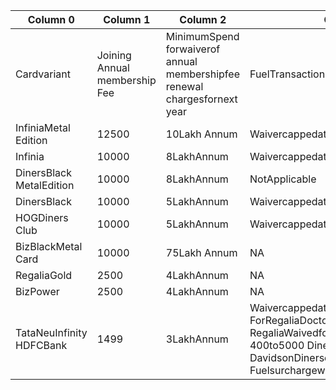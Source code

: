 |  Column 0 | Column 1 | Column 2 | Column 3 | Column 4 |
|  --- | --- | --- | --- | --- |
|  Cardvariant | Joining Annual membership Fee | MinimumSpend forwaiverof annual membershipfee renewal chargesfornext year | FuelTransaction SurchargePlusGST | Foreign Currency Transactions Of transaction value |
|  InfiniaMetal Edition | 12500 | 10Lakh Annum | Waivercappedat1000NLeverybillingcycle | 2 |
|  Infinia | 10000 | 8LakhAnnum | Waivercappedat1000NLeverybillingcycle | 2 |
|  DinersBlack MetalEdition | 10000 | 8LakhAnnum | NotApplicable | 2 |
|  DinersBlack | 10000 | 5LakhAnnum | Waivercappedat1000 everybillingcycle | 2 |
|  HOGDiners Club | 10000 | 5LakhAnnum | Waivercappedat1000 everybillingcycle | 2 |
|  BizBlackMetal Card | 10000 | 75Lakh Annum | NA | 2 |
|  RegaliaGold | 2500 | 4LakhAnnum | NA | 2 |
|  BizPower | 2500 | 4LakhAnnum | NA | 2 |
|  TataNeuInfinity HDFCBank | 1499 | 3LakhAnnum | Waivercappedat500 everybillingcycle ForRegaliaDoctors RegaliaBusiness RegaliaWaivedfor transactionbetween 400to5000 DinersPrivilegeHarley DavidsonDinersclub Fuelsurchargewaiver notapplicable | 2 |
